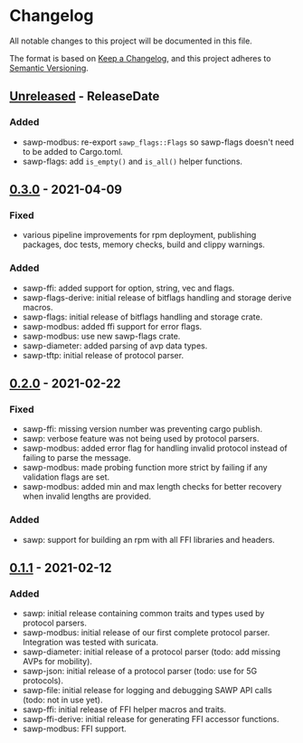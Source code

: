 # Changelog
All notable changes to this project will be documented in this file.

The format is based on [Keep a Changelog](https://keepachangelog.com/en/1.0.0/),
and this project adheres to [Semantic Versioning](https://semver.org/spec/v2.0.0.html).

<!-- next-header -->

## [Unreleased] - ReleaseDate
### Added
- sawp-modbus: re-export `sawp_flags::Flags` so sawp-flags doesn't need
  to be added to Cargo.toml.
- sawp-flags: add `is_empty()` and `is_all()` helper functions.

## [0.3.0] - 2021-04-09
### Fixed
- various pipeline improvements for rpm deployment, publishing packages,
  doc tests, memory checks, build and clippy warnings.

### Added
- sawp-ffi: added support for option, string, vec and flags.
- sawp-flags-derive: initial release of bitflags handling and storage
  derive macros.
- sawp-flags: initial release of bitflags handling and storage crate.
- sawp-modbus: added ffi support for error flags.
- sawp-modbus: use new sawp-flags crate.
- sawp-diameter: added parsing of avp data types.
- sawp-tftp: initial release of protocol parser.

## [0.2.0] - 2021-02-22
### Fixed
- sawp-ffi: missing version number was preventing cargo publish.
- sawp: verbose feature was not being used by protocol parsers.
- sawp-modbus: added error flag for handling invalid protocol instead of failing
  to parse the message.
- sawp-modbus: made probing function more strict by failing if any validation
  flags are set.
- sawp-modbus: added min and max length checks for better recovery when invalid
  lengths are provided. 

### Added
- sawp: support for building an rpm with all FFI libraries and headers.

## [0.1.1] - 2021-02-12
### Added
- sawp: initial release containing common traits and types used by protocol parsers.
- sawp-modbus: initial release of our first complete protocol parser. Integration
  was tested with suricata.
- sawp-diameter: initial release of a protocol parser (todo: add missing AVPs for mobility).
- sawp-json: initial release of a protocol parser (todo: use for 5G protocols).
- sawp-file: initial release for logging and debugging SAWP API calls (todo: not in use yet).
- sawp-ffi: initial release of FFI helper macros and traits.
- sawp-ffi-derive: initial release for generating FFI accessor functions.
- sawp-modbus: FFI support.

<!-- next-url -->
[Unreleased]: https://github.com/CybercentreCanada/sawp/compare/sawp-0.3.0...HEAD
[0.3.0]: https://github.com/CybercentreCanada/sawp/releases/tag/sawp-0.3.0
[0.2.0]: https://github.com/CybercentreCanada/sawp/releases/tag/sawp-0.2.0
[0.1.1]: https://github.com/CybercentreCanada/sawp/releases/tag/sawp-0.1.1
